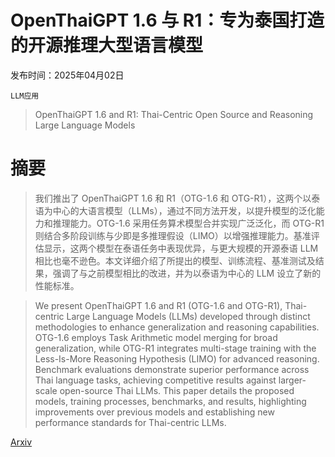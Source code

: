 # OpenThaiGPT 1.6 与 R1：专为泰国打造的开源推理大型语言模型

发布时间：2025年04月02日

`LLM应用`

> OpenThaiGPT 1.6 and R1: Thai-Centric Open Source and Reasoning Large Language Models

# 摘要

> 我们推出了 OpenThaiGPT 1.6 和 R1（OTG-1.6 和 OTG-R1），这两个以泰语为中心的大语言模型（LLMs），通过不同方法开发，以提升模型的泛化能力和推理能力。OTG-1.6 采用任务算术模型合并实现广泛泛化，而 OTG-R1 则结合多阶段训练与少即是多推理假设（LIMO）以增强推理能力。基准评估显示，这两个模型在泰语任务中表现优异，与更大规模的开源泰语 LLM 相比也毫不逊色。本文详细介绍了所提出的模型、训练流程、基准测试及结果，强调了与之前模型相比的改进，并为以泰语为中心的 LLM 设立了新的性能标准。

> We present OpenThaiGPT 1.6 and R1 (OTG-1.6 and OTG-R1), Thai-centric Large Language Models (LLMs) developed through distinct methodologies to enhance generalization and reasoning capabilities. OTG-1.6 employs Task Arithmetic model merging for broad generalization, while OTG-R1 integrates multi-stage training with the Less-Is-More Reasoning Hypothesis (LIMO) for advanced reasoning. Benchmark evaluations demonstrate superior performance across Thai language tasks, achieving competitive results against larger-scale open-source Thai LLMs. This paper details the proposed models, training processes, benchmarks, and results, highlighting improvements over previous models and establishing new performance standards for Thai-centric LLMs.

[Arxiv](https://arxiv.org/abs/2504.01789)